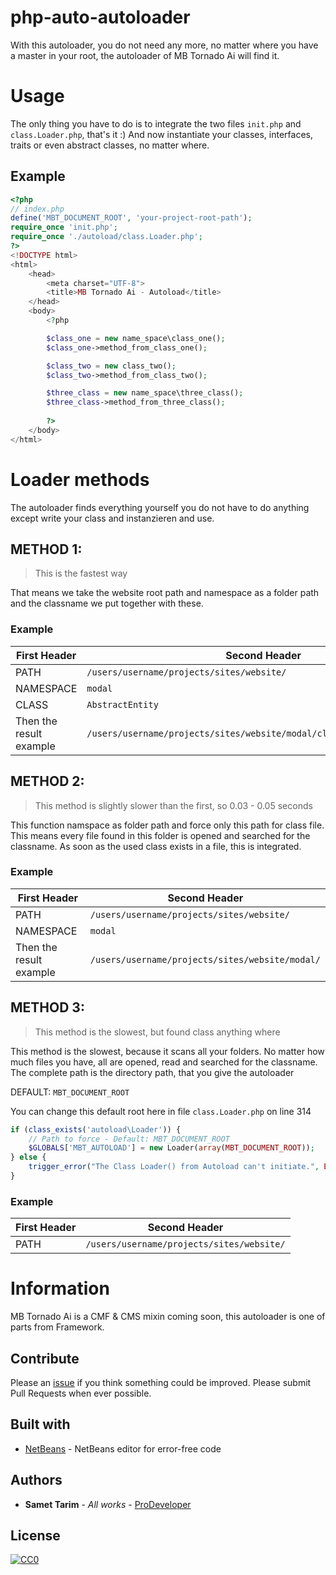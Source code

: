 # php-auto-autoloader
 With this autoloader, you do not need any more, no matter where you have a master in your root, the autoloader of MB Tornado Ai will find it.

# Usage

The only thing you have to do is to integrate the two files `init.php` and `class.Loader.php`, that's it :)
And now instantiate your classes, interfaces, traits or even abstract classes, no matter where.

## Example
```php
<?php
// index.php
define('MBT_DOCUMENT_ROOT', 'your-project-root-path');
require_once 'init.php';
require_once './autoload/class.Loader.php';
?>
<!DOCTYPE html>
<html>
    <head>
        <meta charset="UTF-8">
        <title>MB Tornado Ai - Autoload</title>
    </head>
    <body>
        <?php

        $class_one = new name_space\class_one();
        $class_one->method_from_class_one();

        $class_two = new class_two();
        $class_two->method_from_class_two();

        $three_class = new name_space\three_class();
        $three_class->method_from_three_class();
        
        ?>
    </body>
</html>
```

# Loader methods
The autoloader finds everything yourself you do not have to do anything except write your class and instanzieren and use.

## METHOD 1:

> This is the fastest way

That means we take the website root path and namespace as a folder path and the classname we put together with these.

### Example
First Header | Second Header
------------ | -------------
PATH | `/users/username/projects/sites/website/`
NAMESPACE | `modal`
CLASS | `AbstractEntity`
Then the result example | `/users/username/projects/sites/website/modal/class.AbstractEntity.php`

## METHOD 2:

> This method is slightly slower than the first, so 0.03 - 0.05 seconds

This function namspace as folder path and force only this path for class file.
This means every file found in this folder is opened and searched for the classname. 
As soon as the used class exists in a file, this is integrated.

### Example
First Header | Second Header
------------ | -------------
PATH | `/users/username/projects/sites/website/`
NAMESPACE | `modal`
Then the result example | `/users/username/projects/sites/website/modal/`

## METHOD 3:

> This method is the slowest, but found class anything where

This method is the slowest, because it scans all your folders. 
No matter how much files you have, all are opened, read and searched for the classname. 
The complete path is the directory path, that you give the autoloader

DEFAULT: `MBT_DOCUMENT_ROOT`

You can change this default root here in file `class.Loader.php` on line 314
```php
if (class_exists('autoload\Loader')) {
    // Path to force - Default: MBT_DOCUMENT_ROOT
    $GLOBALS['MBT_AUTOLOAD'] = new Loader(array(MBT_DOCUMENT_ROOT));
} else {
    trigger_error("The Class Loader() from Autoload can't initiate.", E_USER_ERROR);
}
```

### Example
First Header | Second Header
------------ | -------------
PATH | `/users/username/projects/sites/website/`

# Information

MB Tornado Ai is a CMF & CMS mixin coming soon, this autoloader is one of parts from Framework.

## Contribute

Please an [issue](https://github.com/Samettarim/less-mixins/issues) if you
think something could be improved. Please submit Pull Requests when ever
possible.

## Built with

* [NetBeans](https://netbeans.org/) - NetBeans editor for error-free code

## Authors

* **Samet Tarim** - *All works* - [ProDeveloper](https://profiles.wordpress.org/prodeveloper/)

## License

[![CC0](https://licensebuttons.net/p/zero/1.0/88x31.png)](http://creativecommons.org/publicdomain/zero/1.0/)